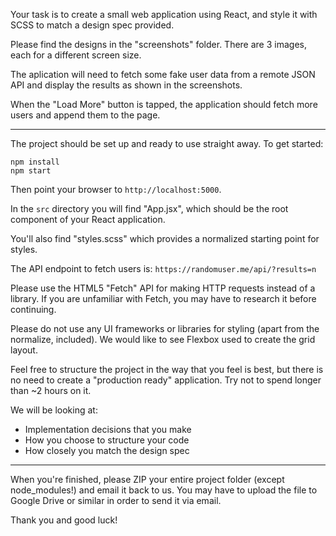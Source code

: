 Your task is to create a small web application using React, and style it with SCSS to match a design spec provided.

Please find the designs in the "screenshots" folder. There are 3 images, each for a different screen size.

The aplication will need to fetch some fake user data from a remote JSON API and display the results as shown in the screenshots.

When the "Load More" button is tapped, the application should fetch more users and append them to the page.

-------

The project should be set up and ready to use straight away. To get started:

```
npm install
npm start
```

Then point your browser to `http://localhost:5000`.

In the `src` directory you will find "App.jsx", which should be the root component of your React application.

You'll also find "styles.scss" which provides a normalized starting point for styles.


The API endpoint to fetch users is: `https://randomuser.me/api/?results=n`

Please use the HTML5 "Fetch" API for making HTTP requests instead of a library. If you are unfamiliar with Fetch, you may have to research it before continuing.

Please do not use any UI frameworks or libraries for styling (apart from the normalize, included). We would like to see Flexbox used to create the grid layout.

Feel free to structure the project in the way that you feel is best, but there is no need to create a "production ready" application. Try not to spend longer than ~2 hours on it.

We will be looking at:

- Implementation decisions that you make
- How you choose to structure your code
- How closely you match the design spec

-------

When you're finished, please ZIP your entire project folder (except node_modules!) and email it back to us. You may have to upload the file to Google Drive or similar in order to send it via email.

Thank you and good luck!
